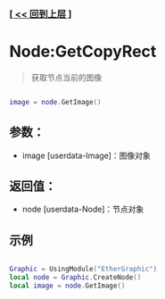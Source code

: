 ### [[ << 回到上层 ]](README.md)

# Node:GetCopyRect

> 获取节点当前的图像

```lua

image = node.GetImage()

```

## 参数：

+ image [userdata-Image]：图像对象

## 返回值：

+ node [userdata-Node]：节点对象

## 示例

```lua

Graphic = UsingModule("EtherGraphic")
local node = Graphic.CreateNode()
local image = node.GetImage()

```